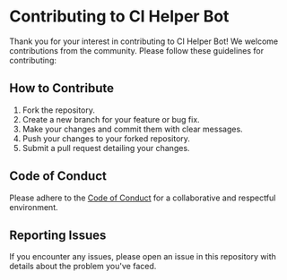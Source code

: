 # Contributing to CI Helper Bot

Thank you for your interest in contributing to CI Helper Bot! We welcome contributions from the community. Please follow these guidelines for contributing:

## How to Contribute
1. Fork the repository.
2. Create a new branch for your feature or bug fix.
3. Make your changes and commit them with clear messages.
4. Push your changes to your forked repository.
5. Submit a pull request detailing your changes.

## Code of Conduct
Please adhere to the [Code of Conduct](CODE_OF_CONDUCT.md) for a collaborative and respectful environment.

## Reporting Issues
If you encounter any issues, please open an issue in this repository with details about the problem you've faced.